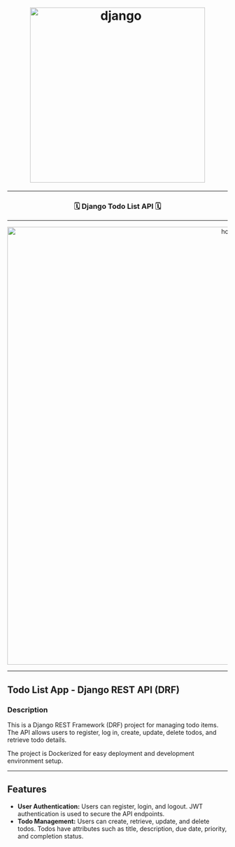 <h1 align="center">
  <img
    width="400"
    alt="django"
    src="https://live.staticflickr.com/65535/53658854827_c1c359e276_z.jpg">
</h1>

---

<h3 align="center">
  <strong>
🗓 Django Todo List API 🗓

  </strong>
</h3>

---

<p align="center">
  <img 
    width="1000"
    alt="home"
    src="https://live.staticflickr.com/65535/53658852452_9cdf4a53c8_b.jpg"/>
</p>

---

## Todo List App - Django REST API (DRF)
### Description

This is a Django REST Framework (DRF) project for managing todo items. The API allows users to register, log in, create, update, delete todos, and retrieve todo details.

The project is Dockerized for easy deployment and development environment setup.

---

## Features

- **User Authentication:** Users can register, login, and logout. JWT authentication is used to secure the API endpoints.
- **Todo Management:** Users can create, retrieve, update, and delete todos. Todos have attributes such as title, description, due date, priority, and completion status.
